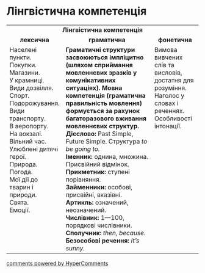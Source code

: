 <div id="hypercomments_widget" class="js-hypercomments-widget invisible"></div>

# Лінгвістична компетенція

<table>
  <tr>
    <td align="center" colspan="3"><b>Лінгвістична компетенція</b></td>
  </tr>
            <tr>
                <td align="center"><b>лексична</b></td>
                <td align="center"><b>граматична</b></td>
                <td align="center"><b>фонетична</b></td>
            </tr>
            <tr>
                <td width="25%" style="vertical-align:top !important;">
                    Населені пункти.<br>
                    Покупки.<br>
                    Магазини.<br>
                    У крамниці.<br>
                    Види дозвілля.<br>
                    Спорт.<br>
                    Подорожування.<br>
                    Види транспорту.<br>
                    В аеропорту. <br>
                    На вокзалі.<br>
                    Вільний час.<br>
                    Улюблені дитячі герої.<br>
                    Природа.<br>
                    Погода.<br>
                    Мої дії до тварин і природи.<br>
                    Свята.<br>
                    Емоції.<br>
                </td>
                <td width="50%" style="vertical-align:top !important;">
                <b>Граматичні структури засвоюються імпліцитно (шляхом сприймання мовленнєвих зразків у комунікативних ситуаціях). Мовна компетенція (граматична правильність мовлення) формується за рахунок багаторазового вживання мовленнєвих структур.</b><br>
                <b>Дієслово:</b> Past Simple, Future Simple. Структура <i>to be going to.</i><br>
                <b>Іменник:</b> однина, множина. Присвійний відмінок.<br>
                <b>Прикметник:</b> ступені порівняння.<br>
                <b>Займенники:</b> особові, присвійні, вказівні.<br>
                <b>Артикль:</b> означений, неозначений.<br>
                <b>Числівник:</b> 1—100, порядкові числівники.<br>
                <b>Сполучник:</b>
                <i>then, because.</i><br>
                <b>Безособові речення:</b>
                <i>It’s sunny.</i><br>
                </td>
                <td width="25%" style="vertical-align:top !important;">Вимова вивчених слів та висловів, достатня для розуміння.<br>
                Наголос у словах і реченнях. <br> 
                Особливості інтонації.<br> </td>
            </tr>
</table>

<div class="js-hypercomments-container">
    <a href="http://hypercomments.com" class="hc-link" title="comments widget">comments powered by HyperComments</a>
</div>